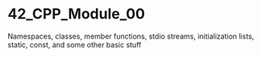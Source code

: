 # 42_CPP_Module_00
Namespaces, classes, member functions, stdio streams, initialization lists, static, const, and some other basic stuff
